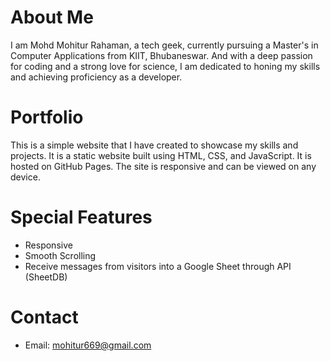 # About Me
I am Mohd Mohitur Rahaman, a tech geek, currently pursuing a Master's in Computer Applications from KIIT, Bhubaneswar. And with a deep passion for coding and a strong love for science, I am dedicated to honing my skills and achieving proficiency as a developer.

# Portfolio
This is a simple website that I have created to showcase my skills and projects. It is a static website built using HTML, CSS, and JavaScript. It is hosted on GitHub Pages. The site is responsive and can be viewed on any device.

# Special Features
- Responsive
- Smooth Scrolling
- Receive messages from visitors into a Google Sheet through API (SheetDB)

# Contact
- Email: [mohitur669@gmail.com](mailto:mohitur669@gmail.com)